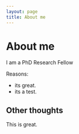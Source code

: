 ```yaml
---
layout: page
title: About me
---
```


# About me
I am a PhD Research Fellow

Reasons:
- its great.
- its a test.

## Other thoughts

This is great.
